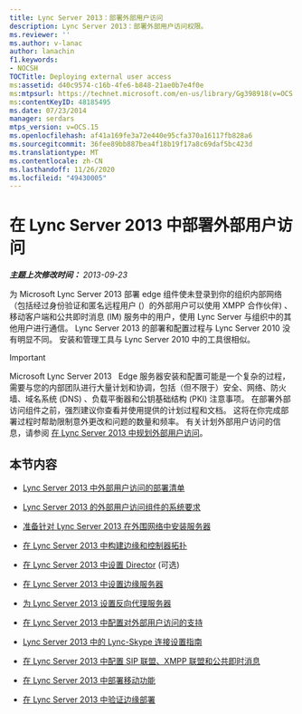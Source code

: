 ```yaml
---
title: Lync Server 2013：部署外部用户访问
description: Lync Server 2013：部署外部用户访问权限。
ms.reviewer: ''
ms.author: v-lanac
author: lanachin
f1.keywords:
- NOCSH
TOCTitle: Deploying external user access
ms:assetid: d40c9574-c16b-4fe6-b848-21ae0b7e4f0e
ms:mtpsurl: https://technet.microsoft.com/en-us/library/Gg398918(v=OCS.15)
ms:contentKeyID: 48185495
ms.date: 07/23/2014
manager: serdars
mtps_version: v=OCS.15
ms.openlocfilehash: af41a169fe3a72e440e95cfa370a16117fb828a6
ms.sourcegitcommit: 36fee89bb887bea4f18b19f17a8c69daf5bc423d
ms.translationtype: MT
ms.contentlocale: zh-CN
ms.lasthandoff: 11/26/2020
ms.locfileid: "49430005"
---
```

# <a name="deploying-external-user-access-in-lync-server-2013"></a>在 Lync Server 2013 中部署外部用户访问

<div data-xmlns="http://www.w3.org/1999/xhtml">

<div class="topic" data-xmlns="http://www.w3.org/1999/xhtml" data-msxsl="urn:schemas-microsoft-com:xslt" data-cs="https://msdn.microsoft.com/">

<div data-asp="https://msdn2.microsoft.com/asp">



</div>

<div id="mainSection">

<div id="mainBody">

<span> </span>

_**主题上次修改时间：** 2013-09-23_

为 Microsoft Lync Server 2013 部署 edge 组件使未登录到你的组织内部网络（包括经过身份验证和匿名远程用户 (）的外部用户可以使用 XMPP 合作伙伴) 、移动客户端和公共即时消息 (IM) 服务中的用户，使用 Lync Server 与组织中的其他用户进行通信。 Lync Server 2013 的部署和配置过程与 Lync Server 2010 没有明显不同。 安装和管理工具与 Lync Server 2010 中的工具很相似。

<div>


> [!IMPORTANT]  
> Microsoft Lync Server 2013 &nbsp; Edge 服务器安装和配置可能是一个复杂的过程，需要与您的内部团队进行大量计划和协调，包括（但不限于）安全、网络、防火墙、域名系统 (DNS) 、负载平衡器和公钥基础结构 (PKI) 注意事项。 在部署外部访问组件之前，强烈建议你查看并使用提供的计划过程和文档。 这将在你完成部署过程时帮助限制意外更改和问题的数量和频率。 有关计划外部用户访问的信息，请参阅 <A href="lync-server-2013-planning-for-external-user-access.md">在 Lync Server 2013 中规划外部用户访问</A>。



</div>

<div>

## <a name="in-this-section"></a>本节内容

  - [Lync Server 2013 中外部用户访问的部署清单](lync-server-2013-deployment-checklist-for-external-user-access.md)

  - [Lync Server 2013 的外部用户访问组件的系统要求](lync-server-2013-system-requirements-for-external-user-access-components.md)

  - [准备针对 Lync Server 2013 在外围网络中安装服务器](lync-server-2013-preparing-for-installation-of-servers-in-the-perimeter-network.md)

  - [在 Lync Server 2013 中构建边缘和控制器拓扑](lync-server-2013-building-an-edge-and-director-topology.md)

  - [在 Lync Server 2013 中设置 Director](lync-server-2013-setting-up-the-director.md) (可选) 

  - [在 Lync Server 2013 中设置边缘服务器](lync-server-2013-setting-up-edge-servers.md)

  - [为 Lync Server 2013 设置反向代理服务器](lync-server-2013-setting-up-reverse-proxy-servers.md)

  - [在 Lync Server 2013 中配置对外部用户访问的支持](lync-server-2013-configuring-support-for-external-user-access.md)

  - [Lync Server 2013 中的 Lync-Skype 连接设置指南](lync-server-2013-provisioning-guide-for-lync-skype-connectivity.md)

  - [在 Lync Server 2013 中配置 SIP 联盟、XMPP 联盟和公共即时消息](lync-server-2013-configuring-sip-federation-xmpp-federation-and-public-instant-messaging.md)

  - [在 Lync Server 2013 中部署移动功能](lync-server-2013-deploying-mobility.md)

  - [在 Lync Server 2013 中验证边缘部署](lync-server-2013-verifying-your-edge-deployment.md)

</div>

</div>

<span> </span>

</div>

</div>

</div>


